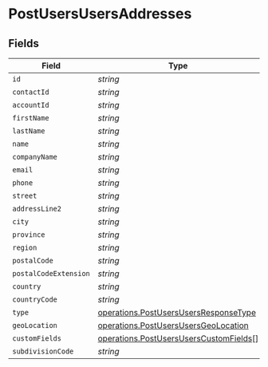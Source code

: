 # PostUsersUsersAddresses


## Fields

| Field                                                                                            | Type                                                                                             | Required                                                                                         | Description                                                                                      |
| ------------------------------------------------------------------------------------------------ | ------------------------------------------------------------------------------------------------ | ------------------------------------------------------------------------------------------------ | ------------------------------------------------------------------------------------------------ |
| `id`                                                                                             | *string*                                                                                         | :heavy_minus_sign:                                                                               | N/A                                                                                              |
| `contactId`                                                                                      | *string*                                                                                         | :heavy_minus_sign:                                                                               | N/A                                                                                              |
| `accountId`                                                                                      | *string*                                                                                         | :heavy_minus_sign:                                                                               | N/A                                                                                              |
| `firstName`                                                                                      | *string*                                                                                         | :heavy_minus_sign:                                                                               | N/A                                                                                              |
| `lastName`                                                                                       | *string*                                                                                         | :heavy_minus_sign:                                                                               | N/A                                                                                              |
| `name`                                                                                           | *string*                                                                                         | :heavy_minus_sign:                                                                               | N/A                                                                                              |
| `companyName`                                                                                    | *string*                                                                                         | :heavy_minus_sign:                                                                               | N/A                                                                                              |
| `email`                                                                                          | *string*                                                                                         | :heavy_minus_sign:                                                                               | N/A                                                                                              |
| `phone`                                                                                          | *string*                                                                                         | :heavy_minus_sign:                                                                               | N/A                                                                                              |
| `street`                                                                                         | *string*                                                                                         | :heavy_minus_sign:                                                                               | N/A                                                                                              |
| `addressLine2`                                                                                   | *string*                                                                                         | :heavy_minus_sign:                                                                               | N/A                                                                                              |
| `city`                                                                                           | *string*                                                                                         | :heavy_minus_sign:                                                                               | N/A                                                                                              |
| `province`                                                                                       | *string*                                                                                         | :heavy_minus_sign:                                                                               | N/A                                                                                              |
| `region`                                                                                         | *string*                                                                                         | :heavy_minus_sign:                                                                               | N/A                                                                                              |
| `postalCode`                                                                                     | *string*                                                                                         | :heavy_minus_sign:                                                                               | N/A                                                                                              |
| `postalCodeExtension`                                                                            | *string*                                                                                         | :heavy_minus_sign:                                                                               | N/A                                                                                              |
| `country`                                                                                        | *string*                                                                                         | :heavy_minus_sign:                                                                               | N/A                                                                                              |
| `countryCode`                                                                                    | *string*                                                                                         | :heavy_minus_sign:                                                                               | N/A                                                                                              |
| `type`                                                                                           | [operations.PostUsersUsersResponseType](../../models/operations/postusersusersresponsetype.md)   | :heavy_minus_sign:                                                                               | N/A                                                                                              |
| `geoLocation`                                                                                    | [operations.PostUsersUsersGeoLocation](../../models/operations/postusersusersgeolocation.md)     | :heavy_minus_sign:                                                                               | N/A                                                                                              |
| `customFields`                                                                                   | [operations.PostUsersUsersCustomFields](../../models/operations/postusersuserscustomfields.md)[] | :heavy_minus_sign:                                                                               | N/A                                                                                              |
| `subdivisionCode`                                                                                | *string*                                                                                         | :heavy_minus_sign:                                                                               | N/A                                                                                              |